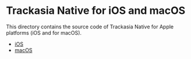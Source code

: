 # Trackasia Native for iOS and macOS

This directory contains the source code of Trackasia Native for Apple platforms (iOS and for macOS).

- [iOS](./platform/ios/README.md)
- [macOS](./platform/macos/README.md)